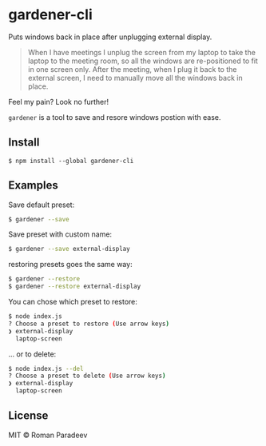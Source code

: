 # gardener-cli

Puts windows back in place after unplugging external display.

> When I have meetings I unplug the screen from my laptop to take the laptop to the meeting room, so all the windows are re-positioned to fit in one screen only. After the meeting, when I plug it back to the external screen, I need to manually move all the windows back in place.

Feel my pain? Look no further!

`gardener` is a tool to save and resore windows postion with ease.

## Install

```
$ npm install --global gardener-cli
```

## Examples

Save default preset:

```sh
$ gardener --save
```

Save preset with custom name:

```sh
$ gardener --save external-display
```

restoring  presets goes the same way:

```sh
$ gardener --restore
$ gardener --restore external-display
```

You can chose which preset to restore:

```sh
$ node index.js
? Choose a preset to restore (Use arrow keys)
❯ external-display
  laptop-screen
```

... or to delete:

```sh
$ node index.js --del
? Choose a preset to delete (Use arrow keys)
❯ external-display
  laptop-screen
```

## License

MIT © Roman Paradeev

